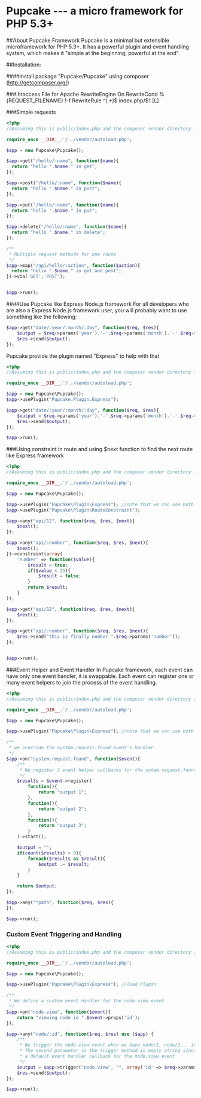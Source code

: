 Pupcake --- a micro framework for PHP 5.3+
=======================================

##About Pupcake Framework
Pupcake is a minimal but extensible microframework for PHP 5.3+. It has a powerful plugin and event handling system, which makes it "simple at the beginning, powerful at the end".

##Installation:

####install package "Pupcake/Pupcake" using composer (http://getcomposer.org/)

###.htaccess File for Apache
    RewriteEngine On
    RewriteCond %{REQUEST_FILENAME} !-f
    RewriteRule ^(.*)$ index.php/$1 [L]

###Simple requests
```php
<?php
//Assuming this is public/index.php and the composer vendor directory is ../vendor

require_once __DIR__.'/../vendor/autoload.php';

$app = new Pupcake\Pupcake();

$app->get("/hello/:name", function($name){
  return "hello ".$name." in get";
});

$app->post("/hello/:name", function($name){
  return "hello ".$name." in post";
});

$app->put("/hello/:name", function($name){
  return "hello ".$name." in put";
});

$app->delete("/hello/:name", function($name){
  return "hello ".$name." in delete";
});

/**
 * Multiple request methods for one route
 */
$app->map("/api/hello/:action", function($action){
  return "hello ".$name." in get and post";
})->via('GET','POST');


$app->run();
```

####Use Pupcake like Express Node.js framework
For all developers who are also a Express Node.js framework user, you will probably want to use something like the following:
```php
$app->get("date/:year/:month/:day", function($req, $res){
    $output = $req->params('year').'-'.$req->params('month').'-'.$req->params('day');
    $res->send($output);
});
```
Pupcake provide the plugin named "Express" to help with that
```php
<?php
//Assuming this is public/index.php and the composer vendor directory is ../vendor

require_once __DIR__.'/../vendor/autoload.php';

$app = new Pupcake\Pupcake();
$app->usePlugin("Pupcake.Plugin.Express");

$app->get("date/:year/:month/:day", function($req, $res){
    $output = $req->params('year').'-'.$req->params('month').'-'.$req->params('day');
    $res->send($output);
});

$app->run();
```

###Using constraint in route and using $next function to find the next route like Express framework
```php
<?php
//Assuming this is public/index.php and the composer vendor directory is ../vendor

require_once __DIR__.'/../vendor/autoload.php';

$app = new Pupcake\Pupcake();

$app->usePlugin("Pupcake\Plugin\Express"); //note that we can use both \ and . in the plugin name
$app->usePlugin("Pupcake\Plugin\RouteConstraint"); 

$app->any("api/12", function($req, $res, $next){
    $next();
});

$app->any("api/:number", function($req, $res, $next){
    $next();
})->constraint(array(
    'number' => function($value){
        $result = true;
        if($value < 15){
            $result = false;
        }
        return $result;
    }
));

$app->get("api/12", function($req, $res, $next){
    $next();
});

$app->get("api/:number", function($req, $res, $next){
    $res->send("this is finally number ".$req->params('number'));
});


$app->run();
```

###Event Helper and Event Handler
In Pupcake framework, each event can have only one event handler, it is swappable. Each event can register one or many event helpers to join the process of the event handling.
```php
<?php
//Assuming this is public/index.php and the composer vendor directory is ../vendor

require_once __DIR__.'/../vendor/autoload.php';

$app = new Pupcake\Pupcake();

$app->usePlugin("Pupcake\Plugin\Express"); //note that we can use both \ and . in the plugin name

/**
 * we override the system.request.found event's handler
 */
$app->on("system.request.found", function($event){
    /**
     * We register 3 event helper callbacks for the sytem.request.found event
     */
    $results = $event->register(
        function(){
            return "output 1";
        },
        function(){
            return "output 2";
        },
        function(){
            return "output 3"; 
        }
    )->start();

    $output = "";
    if(count($results) > 0){
        foreach($results as $result){
            $output .= $result;
        } 
    }

    return $output;
});

$app->any("*path", function($req, $res){
});

$app->run();
```

### Custom Event Triggering and Handling
```php
<?php
//Assuming this is public/index.php and the composer vendor directory is ../vendor

require_once __DIR__.'/../vendor/autoload.php';

$app = new Pupcake\Pupcake();

$app->usePlugin("Pupcake\Plugin\Express"); //load Plugin

/**
 * We define a custom event handler for the node.view event
 */
$app->on("node.view", function($event){
    return "viewing node id ".$event->props('id');
});

$app->any("node/:id", function($req, $res) use ($app) {
    /**
     * We trigger the node.view event when we have node/1, node/2... in the request path
     * The second parameter in the trigger method is empty string since we don't have 
     * a default event handler callback for the node.view event
     */
    $output = $app->trigger("node.view", "", array('id' => $req->params('id')));
    $res->send($output);
});

$app->run();
```

